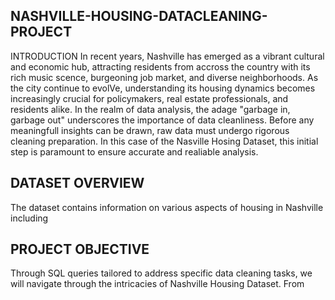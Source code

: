 ## NASHVILLE-HOUSING-DATACLEANING-PROJECT
INTRODUCTION
In recent years, Nashville has emerged as a vibrant cultural and economic hub, attracting residents from accross the country with its rich music scence, burgeoning job market, and diverse neighborhoods. As the city continue to evolVe, understanding its housing dynamics becomes increasingly crucial for policymakers, real estate professionals, and residents alike.
In the realm of data analysis, the adage "garbage in, garbage out" underscores the importance of data cleanliness. Before any meaningfull insights can be drawn, raw data must undergo rigorous cleaning preparation. In this case of the Nasville Hosing Dataset, this initial step is paramount to ensure accurate and realiable analysis.

## DATASET OVERVIEW
The dataset contains information on various aspects of housing in Nashville including
## PROJECT OBJECTIVE
Through SQL queries tailored to address specific data cleaning tasks, we will navigate through the intricacies of Nashville Housing Dataset. From 



